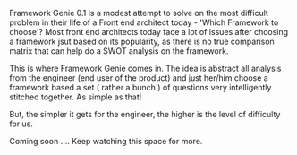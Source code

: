 Framework Genie 0.1 is a modest attempt to solve on the most difficult problem in their life of a Front end architect today
        - 'Which Framework to choose'?
Most front end architects today face a lot of issues after choosing a framework jsut based on its popularity, as there is no true 
comparison matrix that can help do a SWOT analysis on the framework.

This is where Framework Genie comes in. The idea is abstract all analysis from the engineer (end user of the product) and just 
her/him choose a framework based a set ( rather a bunch ) of questions very intelligently stitched together. As simple as that!

But, the simpler it gets for the engineer, the higher is the level of difficulty for us.

Coming soon .... Keep watching this space for more.
